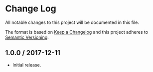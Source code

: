 # Change Log

All notable changes to this project will be documented in this file.

The format is based on [Keep a Changelog](http://keepachangelog.com/)
and this project adheres to [Semantic Versioning](http://semver.org/).

## 1.0.0 / 2017-12-11

- Initial release.

[Unreleased]: https://github.com/meltwater/mlabs-koa/compare/v1.0.0...HEAD
